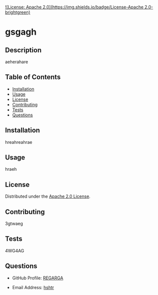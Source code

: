 
[![License: Apache 2.0](https://img.shields.io/badge/License-Apache 2.0-brightgreen)]()

# gsgagh

## Description


aeherahare

## Table of Contents

* [Installation](#installation)
* [Usage](#usage)
* [License](#license)
* [Contributing](#contributing)
* [Tests](#tests)
* [Questions](#questions)


## Installation

hreahreahrae


## Usage

hraeh


## License

Distributed under the [Apache 2.0 License]().


## Contributing

3gtwaeg


## Tests

4WG4AG


## Questions

* GitHub Profile: [REGARGA](https://github.com/REGARGA)

* Email Address: [hshtr](mailto:hshtr)
    